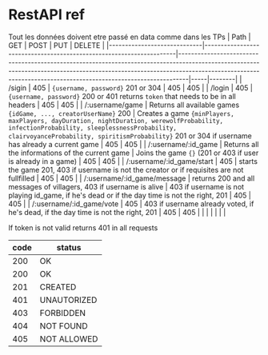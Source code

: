 # RestAPI ref
Tout les données doivent etre passé en data comme dans les TPs
| Path                        | GET                                                                 | POST                                                                                                                                                                                                                                        | PUT | DELETE |
|-----------------------------|---------------------------------------------------------------------|---------------------------------------------------------------------------------------------------------------------------------------------------------------------------------------------------------------------------------------------|-----|--------|
| /sigin                      | 405                                                                 | `{username, password}` 201 or 304                                                                                                                                                                                                           | 405 | 405    |
| /login                      | 405                                                                 | `{username, password}` 200 or 401 returns `token` that needs to be in all headers                                                                                                                                                           | 405 | 405    |
| /:username/game             | Returns all available games `{idGame, ..., creatorUserName}` 200    | Creates a game `{minPlayers, maxPlayers, dayDuration, nightDuration, werewolfProbability, infectionProbability, sleeplessnessProbability, clairvoyanceProbability, spiritismProbability}` 201 or 304 if username has already a current game | 405 | 405    |
| /:username/:id_game         | Returns all the informations of the current game                    | Joins the game `{}` (201 or 403 if user is already in a game)                                                                                                                                                                               | 405 | 405    |
| /:username/:id_game/start   | 405                                                                 | starts the game 201, 403 if username is not the creator or if requisites are not fullfilled                                                                                                                                                 | 405 | 405    |
| /:username/:id_game/message | returns 200 and all messages of villagers, 403 if username is alive | 403 if username is not playing id_game, if he's dead or if the day time is not the right, 201                                                                                                                                               | 405 | 405    |
| /:username/:id_game/vote    | 405                                                                 | 403 if username already voted, if he's dead, if the day time is not the right, 201                                                                                                                                                          | 405 | 405    |
|                             |                                                                     |                                                                                                                                                                                                                                             |     |        |


If token is not valid returns 401 in all requests 

| code | status      |
|------|-------------|
| 200  | OK          |
| 200  | OK          |
| 201  | CREATED     |
| 401  | UNAUTORIZED |
| 403  | FORBIDDEN   |
| 404  | NOT FOUND   |
| 405  | NOT ALLOWED |


